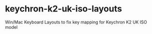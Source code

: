 # keychron-k2-uk-iso-layouts
Win/Mac Keyboard Layouts to fix key mapping for Keychron K2 UK ISO model
